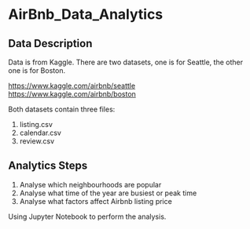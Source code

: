 # AirBnb_Data_Analytics

## Data Description
Data is from Kaggle. There are two datasets, one is for Seattle, the other one is for Boston.

https://www.kaggle.com/airbnb/seattle
https://www.kaggle.com/airbnb/boston

Both datasets contain three files: 
1. listing.csv 
2. calendar.csv 
3. review.csv

## Analytics Steps
1. Analyse which neighbourhoods are popular
2. Analyse what time of the year are busiest or peak time
3. Analyse what factors affect Airbnb listing price

Using Jupyter Notebook to perform the analysis.
